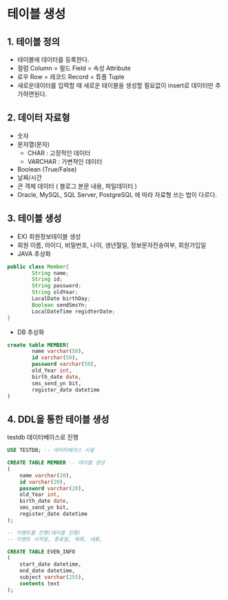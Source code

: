 # 테이블 생성

## 1. 테이블 정의

- 테이블에 데이터를 등록한다.
- 컬럼 Column = 필드 Field = 속성 Attribute
- 로우 Row = 레코드 Record = 튜플 Tuple
- 새로운데이터를 입력할 때 새로운 테이블을 생성할 필요없이 insert로 데이터만 추가하면된다.

## 2. 데이터 자료형

- 숫자
- 문자열(문자)
    - CHAR : 고정적인 데이터
    - VARCHAR : 가변적인 데이터
- Boolean (True/False)
- 날짜/시간
- 큰 객체 데이터 ( 블로그 본문 내용, 파일데이터 )
- Oracle, MySQL, SQL Server, PostgreSQL 에 따라 자료형 쓰는 법이 다르다.

## 3. 테이블 생성

- EX) 회원정보테이블 생성
- 회원 이름, 아이디, 비밀번호, 나이, 생년월일, 정보문자전송여부, 회원가입일
- JAVA 추상화

```java
public class Member{
		String name;
		String id;
		String password;
		String oldYear;
		LocalDate birthDay;
		Boolean sendSmsYn;
		LocalDateTime regidterDate;
}
```

- DB 추상화

```sql
create table MEMBER(
		name varchar(50),
		id varchar(50),
		password varchar(50),
		old_Year int,
		birth_date date,
		sms_send_yn bit,
		register_date datetime
)
```

## 4. DDL을 통한 테이블 생성

testdb 데이터베이스로 진행

```sql
USE TESTDB; -- 데이터베이스 사용

CREATE TABLE MEMBER -- 테이블 생성
(
	name varchar(20),
	id varchar(20),
	password varchar(20),
	old_Year int,
	birth_date date,
	sms_send_yn bit,
	register_date datetime
);

-- 이벤트를 진행(테이블 진행)
-- 이벤트 시작일, 종료일, 제목, 내용,

CREATE TABLE EVEN_INFO
(
	start_date datetime,
	end_date datetime,
	subject varchar(255),
	contents text
);
```